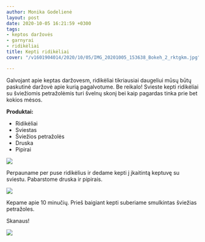 ```yaml
---
author: Monika Godelienė
layout: post
date: 2020-10-05 16:21:59 +0300
tags:
- keptos daržovės
- garnyrai
- ridikėliai
title: Kepti ridikėliai
cover: "/v1601904014/2020/10/05/IMG_20201005_153638_Bokeh_2_rktgkm.jpg"

---
```

Galvojant apie keptas daržovesm, ridikėliai tikriausiai daugeliui mūsų būtų paskutinė daržovė apie kurią pagalvotume. Be reikalo! Svieste kepti ridikėliai su šviežiomis petražolėmis turi švelnų skonį bei kaip pagardas tinka prie bet kokios mėsos.

**Produktai:**

* Ridikėliai
* Sviestas
* Šviežios petražolės
* Druska
* Pipirai

![](https://res.cloudinary.com/monikagod/image/upload/v1601904037/2020/10/05/IMG_20201005_141557_Bokeh_2_mswlij.jpg)  
  
Perpauname per puse ridikėlius ir dedame kepti į įkaitintą keptuvę su sviestu. Pabarstome druska ir pipirais.  
  
![](https://res.cloudinary.com/monikagod/image/upload/v1601904013/2020/10/05/IMG_20201005_152414_pgaswx.jpg)  
  
Kepame apie 10 minučių. Prieš baigiant kepti suberiame smulkintas šviežias petražoles.  
  
Skanaus!  
  
![](https://res.cloudinary.com/monikagod/image/upload/v1601904014/2020/10/05/IMG_20201005_153638_Bokeh_2_rktgkm.jpg)